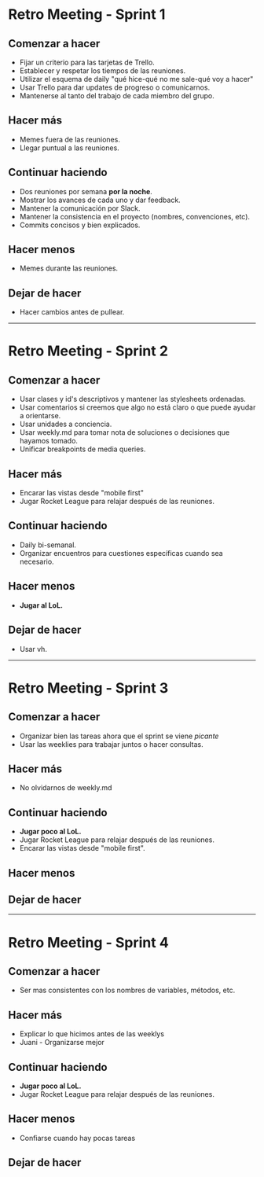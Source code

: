 # Retro Meeting - Sprint 1


## Comenzar a hacer
* Fijar un criterio para las tarjetas de Trello.
* Establecer y respetar los tiempos de las reuniones.
* Utilizar el esquema de daily "qué hice-qué no me sale-qué voy a hacer"
* Usar Trello para dar updates de progreso o comunicarnos.
* Mantenerse al tanto del trabajo de cada miembro del grupo.

## Hacer más
* Memes fuera de las reuniones.
* Llegar puntual a las reuniones.

## Continuar haciendo
* Dos reuniones por semana **por la noche**.
* Mostrar los avances de cada uno y dar feedback.
* Mantener la comunicación por Slack.
* Mantener la consistencia en el proyecto (nombres, convenciones, etc).
* Commits concisos y bien explicados.

## Hacer menos
* Memes durante las reuniones.

## Dejar de hacer
* Hacer cambios antes de pullear.

---------------------------------------------------------------------------------------------------------------------------------------------------------------------------------

# Retro Meeting - Sprint 2


## Comenzar a hacer
* Usar clases y id's descriptivos y mantener las stylesheets ordenadas.
* Usar comentarios si creemos que algo no está claro o que puede ayudar a orientarse.
* Usar unidades a conciencia.
* Usar weekly.md para tomar nota de soluciones o decisiones que hayamos tomado.
* Unificar breakpoints de media queries.

## Hacer más
* Encarar las vistas desde "mobile first"
* Jugar Rocket League para relajar después de las reuniones.

## Continuar haciendo
* Daily bi-semanal.
* Organizar encuentros para cuestiones específicas cuando sea necesario.

## Hacer menos
* **Jugar al LoL.**

## Dejar de hacer
* Usar vh.

---------------------------------------------------------------------------------------------------------------------------------------------------------------------------------

# Retro Meeting - Sprint 3


## Comenzar a hacer
* Organizar bien las tareas ahora que el sprint se viene _picante_
* Usar las weeklies para trabajar juntos o hacer consultas.

## Hacer más
* No olvidarnos de weekly.md

## Continuar haciendo
* **Jugar poco al LoL.**
* Jugar Rocket League para relajar después de las reuniones.
* Encarar las vistas desde "mobile first".

## Hacer menos

## Dejar de hacer

---------------------------------------------------------------------------------------------------------------------------------------------------------------------------------

# Retro Meeting - Sprint 4


## Comenzar a hacer
* Ser mas consistentes con los nombres de variables, métodos, etc.

## Hacer más
* Explicar lo que hicimos antes de las weeklys
* Juani - Organizarse mejor


## Continuar haciendo
* **Jugar poco al LoL.**
* Jugar Rocket League para relajar después de las reuniones.


## Hacer menos
* Confiarse cuando hay pocas tareas

## Dejar de hacer
